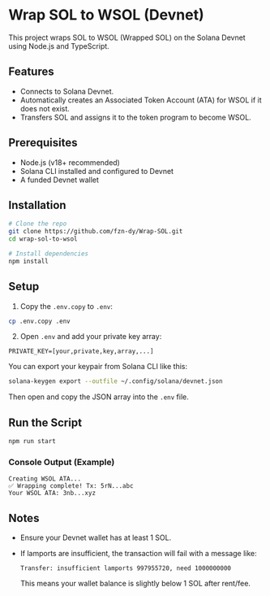 # Wrap SOL to WSOL (Devnet)

This project wraps SOL to WSOL (Wrapped SOL) on the Solana Devnet using Node.js and TypeScript.

## Features

* Connects to Solana Devnet.
* Automatically creates an Associated Token Account (ATA) for WSOL if it does not exist.
* Transfers SOL and assigns it to the token program to become WSOL.

## Prerequisites

* Node.js (v18+ recommended)
* Solana CLI installed and configured to Devnet
* A funded Devnet wallet

## Installation

```bash
# Clone the repo
git clone https://github.com/fzn-dy/Wrap-SOL.git
cd wrap-sol-to-wsol

# Install dependencies
npm install
```

## Setup

1. Copy the `.env.copy` to `.env`:

```bash
cp .env.copy .env
```

2. Open `.env` and add your private key array:

```
PRIVATE_KEY=[your,private,key,array,...]
```

You can export your keypair from Solana CLI like this:

```bash
solana-keygen export --outfile ~/.config/solana/devnet.json
```

Then open and copy the JSON array into the `.env` file.

## Run the Script

```bash
npm run start
```

### Console Output (Example)

```
Creating WSOL ATA...
✅ Wrapping complete! Tx: 5rN...abc
Your WSOL ATA: 3nb...xyz
```

## Notes

* Ensure your Devnet wallet has at least 1 SOL.
* If lamports are insufficient, the transaction will fail with a message like:

  ```
  Transfer: insufficient lamports 997955720, need 1000000000
  ```

  This means your wallet balance is slightly below 1 SOL after rent/fee.
